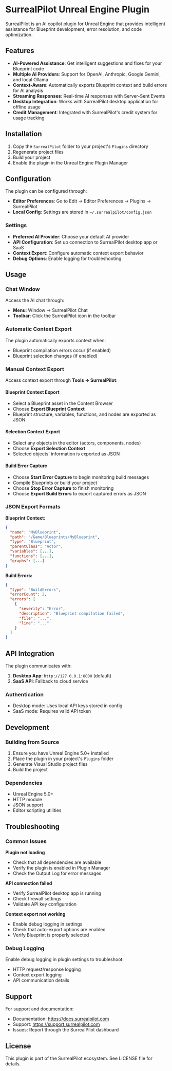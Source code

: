 # SurrealPilot Unreal Engine Plugin

SurrealPilot is an AI copilot plugin for Unreal Engine that provides intelligent assistance for Blueprint development, error resolution, and code optimization.

## Features

- **AI-Powered Assistance**: Get intelligent suggestions and fixes for your Blueprint code
- **Multiple AI Providers**: Support for OpenAI, Anthropic, Google Gemini, and local Ollama
- **Context-Aware**: Automatically exports Blueprint context and build errors for AI analysis
- **Streaming Responses**: Real-time AI responses with Server-Sent Events
- **Desktop Integration**: Works with SurrealPilot desktop application for offline usage
- **Credit Management**: Integrated with SurrealPilot's credit system for usage tracking

## Installation

1. Copy the `SurrealPilot` folder to your project's `Plugins` directory
2. Regenerate project files
3. Build your project
4. Enable the plugin in the Unreal Engine Plugin Manager

## Configuration

The plugin can be configured through:
- **Editor Preferences**: Go to Edit → Editor Preferences → Plugins → SurrealPilot
- **Local Config**: Settings are stored in `~/.surrealpilot/config.json`

### Settings

- **Preferred AI Provider**: Choose your default AI provider
- **API Configuration**: Set up connection to SurrealPilot desktop app or SaaS
- **Context Export**: Configure automatic context export behavior
- **Debug Options**: Enable logging for troubleshooting

## Usage

### Chat Window
Access the AI chat through:
- **Menu**: Window → SurrealPilot Chat
- **Toolbar**: Click the SurrealPilot icon in the toolbar

### Automatic Context Export
The plugin automatically exports context when:
- Blueprint compilation errors occur (if enabled)
- Blueprint selection changes (if enabled)

### Manual Context Export
Access context export through **Tools → SurrealPilot**:

#### Blueprint Context Export
- Select a Blueprint asset in the Content Browser
- Choose **Export Blueprint Context**
- Blueprint structure, variables, functions, and nodes are exported as JSON

#### Selection Context Export  
- Select any objects in the editor (actors, components, nodes)
- Choose **Export Selection Context**
- Selected objects' information is exported as JSON

#### Build Error Capture
- Choose **Start Error Capture** to begin monitoring build messages
- Compile Blueprints or build your project
- Choose **Stop Error Capture** to finish monitoring
- Choose **Export Build Errors** to export captured errors as JSON

### JSON Export Formats

**Blueprint Context:**
```json
{
  "name": "MyBlueprint",
  "path": "/Game/Blueprints/MyBlueprint", 
  "type": "Blueprint",
  "parentClass": "Actor",
  "variables": [...],
  "functions": [...],
  "graphs": [...]
}
```

**Build Errors:**
```json
{
  "type": "BuildErrors",
  "errorCount": 2,
  "errors": [
    {
      "severity": "Error",
      "description": "Blueprint compilation failed",
      "file": "...",
      "line": "..."
    }
  ]
}
```

## API Integration

The plugin communicates with:
1. **Desktop App**: `http://127.0.0.1:8000` (default)
2. **SaaS API**: Fallback to cloud service

### Authentication
- Desktop mode: Uses local API keys stored in config
- SaaS mode: Requires valid API token

## Development

### Building from Source
1. Ensure you have Unreal Engine 5.0+ installed
2. Place the plugin in your project's `Plugins` folder
3. Generate Visual Studio project files
4. Build the project

### Dependencies
- Unreal Engine 5.0+
- HTTP module
- JSON support
- Editor scripting utilities

## Troubleshooting

### Common Issues

**Plugin not loading**
- Check that all dependencies are available
- Verify the plugin is enabled in Plugin Manager
- Check the Output Log for error messages

**API connection failed**
- Verify SurrealPilot desktop app is running
- Check firewall settings
- Validate API key configuration

**Context export not working**
- Enable debug logging in settings
- Check that auto-export options are enabled
- Verify Blueprint is properly selected

### Debug Logging
Enable debug logging in plugin settings to troubleshoot:
- HTTP request/response logging
- Context export logging
- API communication details

## Support

For support and documentation:
- Documentation: https://docs.surrealpilot.com
- Support: https://support.surrealpilot.com
- Issues: Report through the SurrealPilot dashboard

## License

This plugin is part of the SurrealPilot ecosystem. See LICENSE file for details.